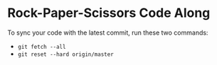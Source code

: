 # Rock-Paper-Scissors Code Along

To sync your code with the latest commit, run these two commands:

- `git fetch --all`
- `git reset --hard origin/master`
